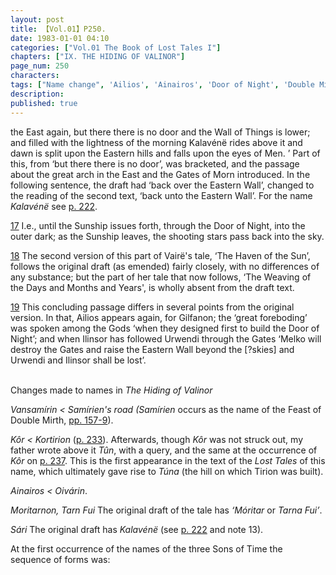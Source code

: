 ```yaml
---
layout: post
title: 【Vol.01】P250.
date: 1983-01-01 04:10
categories: ["Vol.01 The Book of Lost Tales I"]
chapters: ["IX. THE HIDING OF VALINOR"]
page_num: 250
characters: 
tags: ["Name change", 'Ailios', 'Ainairos', 'Door of Night', 'Double Mirth', 'Gates of Morn', 'Gilfanon', 'Haven of the Sun', 'Ilinsor', 'Kalaventë', 'Kalavénë', 'Kôr', 'Kortirion', 'Melko', 'Men', 'Moritarnon', 'Móritar', 'Oivárin', 'Outer Dark', 'Samírien', 'Sári', 'Samírien’s road', 'Stars', 'Sun, The', 'Tarn Fui', 'Tarna Fui']
description: 
published: true
---
```


<p style="text-indent: 0;">
the East again, but there there is no door and the Wall of Things is lower; and filled with the lightness of the morning Kalavénë rides above it and dawn is split upon the Eastern hills and falls upon the eyes of Men. ’ Part of this, from ‘but there there is no door’, was bracketed, and the passage about the great arch in the East and the Gates of Morn introduced. In the following sentence, the draft had ‘back over the Eastern Wall’, changed to the reading of the second text, ‘back unto the Eastern Wall’. For the name <I>Kalavénë</I> see <a href="{site.baseurl}}/vol01-p222">p. 222</a>.
</p>

[17]({{site.baseurl}}/vol01-p244) I.e., until the Sunship issues forth, through the Door of Night, into the outer dark; as the Sunship leaves, the shooting stars pass back into the sky.

[18]({{site.baseurl}}/vol01-p244) The second version of this part of Vairë's tale, ‘The Haven of the Sun’, follows the original draft (as emended) fairly closely, with no differences of any substance; but the part of her tale that now follows, ‘The Weaving of the Days and Months and Years', is wholly absent from the draft text.

[19]({{site.baseurl}}/vol01-p247) This concluding passage differs in several points from the original version. In that, Ailios appears again, for Gilfanon; the ‘great foreboding’ was spoken among the Gods ‘when they designed first to build the Door of Night’; and when Ilinsor has followed Urwendi through the Gates ‘Melko will destroy the Gates and raise the Eastern Wall beyond the [?skies] and Urwendi and Ilinsor shall be lost’.

<BR>
Changes made to names in <I>The Hiding of Valinor</I>

<I>Vansamírin   < Samírien's road (Samírien</I> occurs as the name of the Feast of Double Mirth, [pp. 157-9]({{site.baseurl}}/vol01-p157)).

<I>Kôr  < Kortirion</I> ([p. 233]({{site.baseurl}}/vol01-p233)). Afterwards, though <I>Kôr</I> was not struck out, my father wrote above it <I>Tûn</I>, with a query, and the same at the occurrence of <I>Kôr</I> on [p. 237]({{site.baseurl}}/vol01-p237). This is the first appearance in the text of the <I>Lost Tales</I> of this name, which ultimately gave rise to <I>Túna</I> (the hill on which Tirion was built).

<I>Ainairos    < Oivárin</I>.

<I>Moritarnon, Tarn Fui</I> The original draft of the tale has <I>‘Móritar</I> or <I>Tarna Fui’</I>.

<I>Sári  </I> The original draft has <I>Kalavénë</I> (see [p. 222]({{site.baseurl}}/vol01-p222) and note 13).

At the first occurrence of the names of the three Sons of Time the sequence of forms was:


